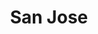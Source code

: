 ---
layout: location

title: San Jose
latitude: 37.33939
longitude: -121.89496
address: California

info: 982,765

tags:
- Sharks
- Bay Area

---